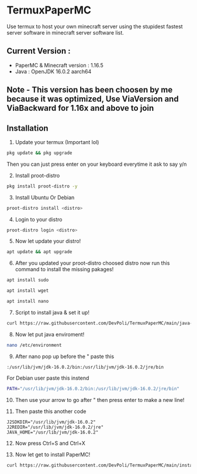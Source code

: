 # TermuxPaperMC

Use termux to host your own minecraft server using the stupidest fastest server software in minecraft server software list.

## Current Version :
- PaperMC & Minecraft version : 1.16.5
- Java : OpenJDK 16.0.2 aarch64
## Note - This version has been choosen by me because it was optimized, Use ViaVersion and ViaBackward for 1.16x and above to join
## Installation
1. Update your termux (Important lol)
```bash
pkg update && pkg upgrade
```
Then you can just press enter on your keyboard everytime it ask to say y/n

2. Install proot-distro
```bash
pkg install proot-distro -y
```
3. Install Ubuntu Or Debian
```bash
proot-distro install <distro>
```
4. Login to your distro
```bash
proot-distro login <distro>
```
5. Now let update your distro!
```bash
apt update && apt upgrade
```
6. After you updated your proot-distro choosed distro now run this command to install the missing pakages!
```bash
apt install sudo
```
```bash
apt install wget
```
```bash
apt install nano
```
7. Script to install java & set it up!
```bash
curl https://raw.githubusercontent.com/DevPoli/TermuxPaperMC/main/java-installation | bash
```
8. Now let put java enviroment!
```bash
nano /etc/environment
```
9. After nano pop up before the " paste this
```
:/usr/lib/jvm/jdk-16.0.2/bin:/usr/lib/jvm/jdk-16.0.2/jre/bin
```
For Debian user paste this instend
```bash
PATH="/usr/lib/jvm/jdk-16.0.2/bin:/usr/lib/jvm/jdk-16.0.2/jre/bin"
```
10. Then use your arrow to go after " then press enter to make a new line!

11. Then paste this another code
```
J2SDKDIR="/usr/lib/jvm/jdk-16.0.2"
J2REDIR="/usr/lib/jvm/jdk-16.0.2/jre"
JAVA_HOME="/usr/lib/jvm/jdk-16.0.2"
```
12. Now press Ctrl+S and Ctrl+X

13. Now let get to install PaperMC!
```bash
curl https://raw.githubusercontent.com/DevPoli/TermuxPaperMC/main/installjava2 | bash
```
